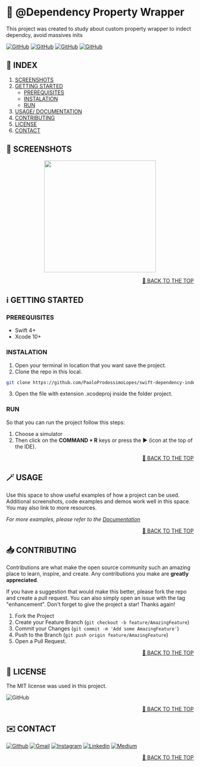 <!-- SET TOP ANCHOR -->
<div id="top"></div>

<!-- PROJECT NAME -->
#  @Dependency Property Wrapper

<!-- DESCRIPTION -->
This project was created to study about custom property wrapper to indect dependcy, avoid massives inits


<!-- INFO BADGES -->
[![GitHub](https://img.shields.io/github/forks/PaoloProdossimoLopes/swift-dependency-indection-with-property-wrapper?color=black&style=flat-square)](https://github.com/PaoloProdossimoLopes/swift-dependency-indection-with-property-wrapper)
[![GitHub](https://img.shields.io/github/stars/PaoloProdossimoLopes/swift-dependency-indection-with-property-wrapper?color=black&style=flat-square)](https://github.com/PaoloProdossimoLopes/swift-dependency-indection-with-property-wrapper)
[![GitHub](https://img.shields.io/github/issues/PaoloProdossimoLopes/swift-dependency-indection-with-property-wrapper?color=black&style=flat-square)](https://github.com/PaoloProdossimoLopes/swift-dependency-indection-with-property-wrapper/issues)
[![GitHub](https://img.shields.io/github/issues-pr/PaoloProdossimoLopes/swift-dependency-indection-with-property-wrapper?color=black&style=flat-square)](https://github.com/PaoloProdossimoLopes/swift-dependency-indection-with-property-wrapper/pulls)



<!-- ACTIONS -->
<!-- Unsed
* IF YOUR WAS USING THE V2 HEADER YOU DON NEED THIS SETION

## 🔎  ACTIONS
[![REPORT ISSUE](https://img.shields.io/badge/-⚠️_REPORT_ISSUE-grey?style=flat-square&logo=pull_request&logoColor=white)](https://github.com/PaoloProdossimoLopes/repository-template/issues)
[![PULL REQUEST](https://img.shields.io/badge/-⤴️_PULL_REQUEST-grey?style=flat-square&logo=pull_request&logoColor=white)](https://github.com/PaoloProdossimoLopes/repository-template/pulls)
-->


<!-- Index -->
## 🔢  INDEX 
1. [SCREENSHOTS](#screenshots)
2. [GETTING STARTED](#getting-started)
    - [PREREQUISITES](#prerequisites)
    - [INSTALATION](#instalation)
    - [RUN](#run)
4. [USAGE/ DOCUMENTATION](#usage) 
6. [CONTRIBUTING](#contributing)
7. [LICENSE](#license)
8. [CONTACT](#contact)



<!-- SCREENSHOTS -->
## 📸  SCREENSHOTS <a name="screenshots"></a>
<!-- 
<img src="https://github.com/PaoloProdossimoLopes/repository-template/blob/main/README_ASSETS/SIMULADOR_LOADER.png" height="300">
-->
<p align="center">
<img src="https://user-images.githubusercontent.com/70642432/167293741-36d1cdce-eb29-445e-80eb-439d500eeeb7.png" height="300" 
<p/>



<p align="right"><a href="#top">🔼 BACK TO THE TOP</a></p>



<!-- GETTING STARTED -->
## ℹ️  GETTING STARTED <a name="getting-started"></a>

### PREREQUISITES 
- Swift 4+
- Xcode 10+

### INSTALATION
1. Open your terminal in location that you want save the project.
2. Clone the repo in this local.
```sh
git clone https://github.com/PaoloProdossimoLopes/swift-dependency-indection-with-property-wrapper.git
```
3. Open the file with extension .xcodeproj inside the folder project.
   
### RUN
So that you can run the project follow this steps:
1. Choose a simulator 
2. Then click on the **COMMAND + R** keys or press the ▶︎ (icon at the top of the IDE).

<p align="right"><a href="#top">🔼 BACK TO THE TOP</a></p>



<!-- USAGE EXAMPLES -->
## 🪄  USAGE <a name="usage"></a>
Use this space to show useful examples of how a project can be used. Additional screenshots, code examples and demos work well in this space. You may also link to more resources.

_For more examples, please refer to the [Documentation](https://github.com/PaoloProdossimoLopes/repository-template/tree/main/DOCUMENTATION)_

<p align="right"><a href="#top">🔼 BACK TO THE TOP</a></p>



<!-- CONTRIBUTING -->
## 📥  CONTRIBUTING <a name="contributing"></a>
Contributions are what make the open source community such an amazing place to learn, inspire, and create. Any contributions you make are **greatly appreciated**.

If you have a suggestion that would make this better, please fork the repo and create a pull request. You can also simply open an issue with the tag "enhancement".
Don't forget to give the project a star! Thanks again!

1. Fork the Project
2. Create your Feature Branch (`git checkout -b feature/AmazingFeature`)
3. Commit your Changes (`git commit -m 'Add some AmazingFeature'`)
4. Push to the Branch (`git push origin feature/AmazingFeature`)
5. Open a Pull Request.

<p align="right"><a href="#top">🔼 BACK TO THE TOP</a></p>



<!-- LICENSE -->
## 📃  LICENSE <a name="license"></a>
The MIT license was used in this project.

![GitHub](https://img.shields.io/github/license/PaoloProdossimoLopes/repository-template?color=black&style=flat-square)

<p align="right"><a href="#top">🔼 BACK TO THE TOP</a></p>



<!-- CONTACT -->
## ✉️  CONTACT <a name="contact"></a>
[![Github](https://img.shields.io/badge/GitHub-black?style=for-the-badge&logo=github&logoColor=white)](https://github.com/PaoloProdossimoLopes)
[![Gmail](https://img.shields.io/badge/Gmail-black?style=for-the-badge&logo=gmail&logoColor=white)](mailto:paolo.prodossimo.lopes@gmail.com)
[![Instagram](https://img.shields.io/badge/Instagram-black?style=for-the-badge&logo=instagram&logoColor=white)](https://www.instagram.com/ios.dev.br/)
[![Linkedin](https://img.shields.io/badge/LinkedIn-black?style=for-the-badge&logo=linkedin&logoColor=white)](https://www.linkedin.com/in/paoloprodossimolopes/)
[![Medium](https://img.shields.io/badge/Medium-black?style=for-the-badge&logo=medium&logoColor=white)](https://medium.com/@pprodossimo)

<p align="right"><a href="#top">🔼 BACK TO THE TOP</a></p>



<!--  NOTES
find for badges in 
https://shields.io/category/build
or 
https://github.com/PaoloProdossimoLopes/Badges4-README.md-Profile
-->
